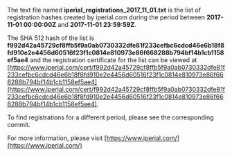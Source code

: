 The text file named **iperial_registrations_2017_11_01.txt** is the list of registration hashes created by iperial.com during the period between **2017-11-01 00:00:00Z** and **2017-11-01 23:59:59Z**.

The SHA 512 hash of the list is **f992d42a45729cf8ffb5f9a0ab0730332dfe81f233cefbc6cdcd46e6b18f8fd910e2e4456d60516f23f1c0814e810973e86f668288b794bf14b1cb1158ef5ae4** and the registration certificate for the list can be viewed at [https://www.iperial.com/cert/f992d42a45729cf8ffb5f9a0ab0730332dfe81f233cefbc6cdcd46e6b18f8fd910e2e4456d60516f23f1c0814e810973e86f668288b794bf14b1cb1158ef5ae4](https://www.iperial.com/cert/f992d42a45729cf8ffb5f9a0ab0730332dfe81f233cefbc6cdcd46e6b18f8fd910e2e4456d60516f23f1c0814e810973e86f668288b794bf14b1cb1158ef5ae4).

To find registrations for a different period, please see the corresponding commit.

For more information, please visit [https://www.iperial.com/](https://www.iperial.com/)
